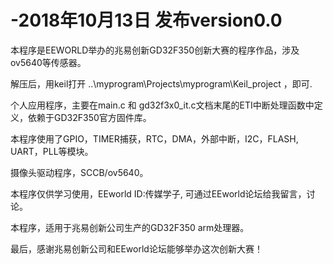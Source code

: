 # -2018年10月13日 发布version0.0
本程序是EEWORLD举办的兆易创新GD32F350创新大赛的程序作品，涉及ov5640等传感器。

解压后，用keil打开  ..\myprogram\Projects\myprogram\Keil_project ，即可.

个人应用程序，主要在main.c 和 gd32f3x0_it.c文档末尾的ETI中断处理函数中定义，依赖于GD32F350官方固件库。

本程序使用了GPIO，TIMER捕获，RTC，DMA，外部中断，I2C，FLASH, UART，PLL等模块。

摄像头驱动程序，SCCB/ov5640。

本程序仅供学习使用，EEworld ID:传媒学子, 可通过EEworld论坛给我留言，讨论。

本程序，适用于兆易创新公司生产的GD32F350 arm处理器。

最后，感谢兆易创新公司和EEworld论坛能够举办这次创新大赛！

